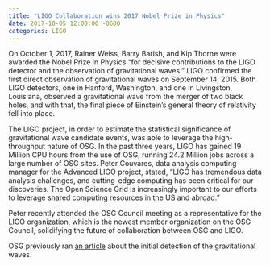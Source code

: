 ```yaml
---
title: "LIGO Collaboration wins 2017 Nobel Prize in Physics"
date: 2017-10-05 12:00:00 -0600
categories: LIGO
---
```


On October 1, 2017, Rainer Weiss, Barry Barish, and Kip Thorne were awarded the Nobel Prize in Physics “for decisive contributions to the LIGO detector and the observation of gravitational waves.” LIGO confirmed the first direct observation of gravitational waves on September 14, 2015. Both LIGO detectors, one in Hanford, Washington, and one in Livingston, Louisiana, observed a gravitational wave from the merger of two black holes, and with that, the final piece of Einstein’s general theory of relativity fell into place.

The LIGO project, in order to estimate the statistical significance of gravitational wave candidate events, was able to leverage the high-throughput nature of OSG. In the past three years, LIGO has gained 19 Million CPU hours from the use of OSG, running 24.2 Million jobs across a large number of OSG sites. Peter Couvares, data analysis computing manager for the Advanced LIGO project, stated, “LIGO has tremendous data analysis challenges, and cutting-edge computing has been critical for our discoveries. The Open Science Grid is increasingly important to our efforts to leverage shared computing resources in the US and abroad.”

Peter recently attended the OSG Council meeting as a representative for the LIGO organization, which is the newest member organization on the OSG Council, solidifying the future of collaboration between OSG and LIGO.

OSG previously ran [an article](https://opensciencegrid.org/osg-website-archive/www.opensciencegrid.org/osg-helps-ligo-scientists-confirm-einsteins-last-unproven-theory/index.html) about the initial detection of the gravitational waves.

